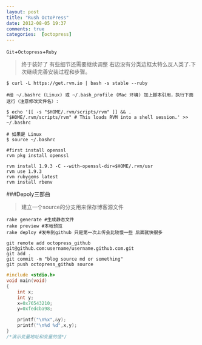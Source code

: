 ```yaml
---
layout: post
title: "Rush OctoPress"
date: 2012-08-05 19:37
comments: true
categories:  [octopress]
---
```


`Git`+`Octopress`+`Ruby`

>终于装好了 有些细节还需要继续调整 右边没有分类边框太特么反人类了.下次继续完善安装过程和步骤。
<!-- more -->

```
$ curl -L https://get.rvm.io | bash -s stable --ruby

#给 ~/.bashrc (Linux) 或 ~/.bash_profile (Mac 环境) 加上脚本引用，执行下面这行（注意修改文件名）:

$ echo '[[ -s "$HOME/.rvm/scripts/rvm" ]] && . "$HOME/.rvm/scripts/rvm" # This loads RVM into a shell session.' >> ~/.bashrc

# 如果是 Linux 
$ source ~/.bashrc

#first install openssl
rvm pkg install openssl

rvm install 1.9.3 -C --with-openssl-dir=$HOME/.rvm/usr
rvm use 1.9.3
rvm rubygems latest
rvm install rbenv
```

###Depoly三部曲
>建立一个source的分支用来保存博客源文件

```
rake generate #生成静态文件
rake preview #本地预览
rake deploy #发布到github 只是第一次上传会比较慢一些 后面就快很多

git remote add octopress_github git@github.com:username/username.github.com.git
git add .
git commit -m "blog source md or something"
git push octopress_github source
```

``` c Address.c Source Code|测试一下贴代码功能 爽
#include <stdio.h>
void main(void)
{
    int x;
    int y;
    x=0x76543210;
    y=0xfedcba98;

    printf("\n%x",&y);
    printf("\n%d %d",x,y);
}
/*演示变量地址和变量的值*/
```

